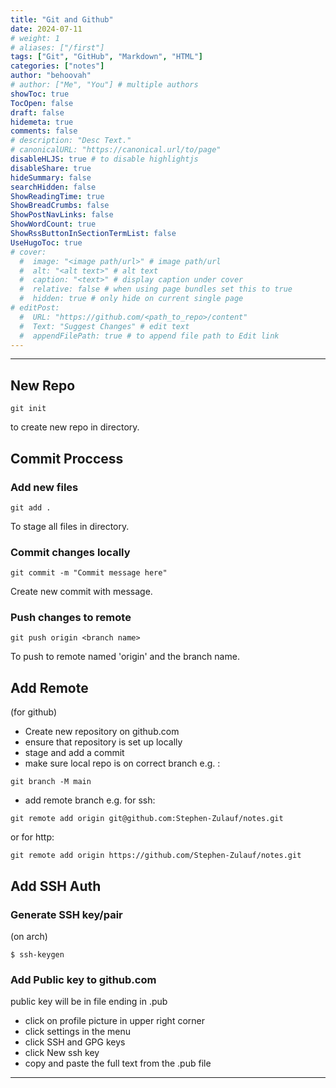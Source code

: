 ```yaml
---
title: "Git and Github"
date: 2024-07-11
# weight: 1
# aliases: ["/first"]
tags: ["Git", "GitHub", "Markdown", "HTML"]
categories: ["notes"]
author: "behoovah"
# author: ["Me", "You"] # multiple authors
showToc: true
TocOpen: false
draft: false
hidemeta: true
comments: false
# description: "Desc Text."
# canonicalURL: "https://canonical.url/to/page"
disableHLJS: true # to disable highlightjs
disableShare: true
hideSummary: false
searchHidden: false
ShowReadingTime: true
ShowBreadCrumbs: false
ShowPostNavLinks: false
ShowWordCount: true
ShowRssButtonInSectionTermList: false
UseHugoToc: true
# cover:
  #  image: "<image path/url>" # image path/url
  #  alt: "<alt text>" # alt text
  #  caption: "<text>" # display caption under cover
  #  relative: false # when using page bundles set this to true
  #  hidden: true # only hide on current single page
# editPost:
  #  URL: "https://github.com/<path_to_repo>/content"
  #  Text: "Suggest Changes" # edit text
  #  appendFilePath: true # to append file path to Edit link
---
```


---

## New Repo
```
git init
```
to create new repo in directory.

## Commit Proccess

### Add new files

```
git add .
```
To stage all files in directory.

### Commit changes locally
```
git commit -m "Commit message here"
```
Create new commit with message.

### Push changes to remote
```
git push origin <branch name>
```
To push to remote named 'origin' 
and the branch name.

## Add Remote

(for github)

+ Create new repository on github.com
+ ensure that repository is set up
locally
+ stage and add a commit
+ make sure local repo is on correct
branch e.g. :

```
git branch -M main
```
+ add remote branch
e.g. for ssh:

```
git remote add origin git@github.com:Stephen-Zulauf/notes.git
```

or for http:

```
git remote add origin https://github.com/Stephen-Zulauf/notes.git
```

## Add SSH Auth

### Generate SSH key/pair

(on arch)

```
$ ssh-keygen
```

### Add Public key to github.com

public key will be in file ending in .pub

+ click on profile picture in upper
right corner
+ click settings in the menu
+ click SSH and GPG keys
+ click New ssh key
+ copy and paste the full text from the .pub file

---
